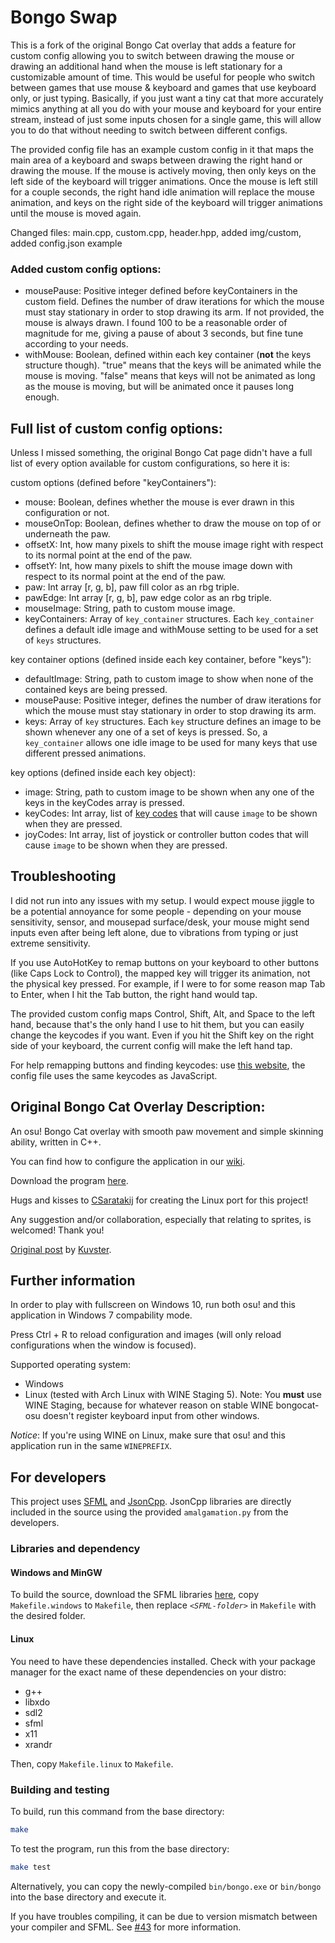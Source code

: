 # Bongo Swap
This is a fork of the original Bongo Cat overlay that adds a feature for custom config allowing you to switch between drawing the mouse or drawing an additional hand when the mouse is left stationary for a customizable amount of time.
This would be useful for people who switch between games that use mouse & keyboard and games that use keyboard only, or just typing. Basically, if you just want a tiny cat that more accurately mimics anything at all you do with your mouse and keyboard for your entire stream, instead of just some inputs chosen for a single game, this will allow you to do that without needing to switch between different configs.

The provided config file has an example custom config in it that maps the main area of a keyboard and swaps between drawing the right hand or drawing the mouse. If the mouse is actively moving, then only keys on the left side of the keyboard will trigger animations. Once the mouse is left still for a couple seconds, the right hand idle animation will replace the mouse animation, and keys on the right side of the keyboard will trigger animations until the mouse is moved again.

Changed files: main.cpp, custom.cpp, header.hpp, added img/custom, added config.json example

### Added custom config options:
* mousePause: Positive integer defined before keyContainers in the custom field. Defines the number of draw iterations for which the mouse must stay stationary in order to stop drawing its arm. If not provided, the mouse is always drawn. I found 100 to be a reasonable order of magnitude for me, giving a pause of about 3 seconds, but fine tune according to your needs.
* withMouse: Boolean, defined within each key container (**not** the keys structure though). "true" means that the keys will be animated while the mouse is moving. "false" means that keys will not be animated as long as the mouse is moving, but will be animated once it pauses long enough.

## Full list of custom config options:
Unless I missed something, the original Bongo Cat page didn't have a full list of every option available for custom configurations, so here it is:

custom options (defined before "keyContainers"):
* mouse: Boolean, defines whether the mouse is ever drawn in this configuration or not.
* mouseOnTop: Boolean, defines whether to draw the mouse on top of or underneath the paw.
* offsetX: Int, how many pixels to shift the mouse image right with respect to its normal point at the end of the paw.
* offsetY: Int, how many pixels to shift the mouse image down with respect to its normal point at the end of the paw.
* paw: Int array [r, g, b], paw fill color as an rbg triple.
* pawEdge: Int array [r, g, b], paw edge color as an rbg triple.
* mouseImage: String, path to custom mouse image.
* keyContainers: Array of `key_container` structures. Each `key_container` defines a default idle image and withMouse setting to be used for a set of `keys` structures.

key container options (defined inside each key container, before "keys"):
* defaultImage: String, path to custom image to show when none of the contained keys are being pressed.
* mousePause: Positive integer, defines the number of draw iterations for which the mouse must stay stationary in order to stop drawing its arm.
* keys: Array of `key` structures. Each `key` structure defines an image to be shown whenever any one of a set of keys is pressed. So, a `key_container` allows one idle image to be used for many keys that use different pressed animations.

key options (defined inside each key object):
* image: String, path to custom image to be shown when any one of the keys in the keyCodes array is pressed.
* keyCodes: Int array, list of [key codes](https://keycode.info/) that will cause `image` to be shown when they are pressed.
* joyCodes: Int array, list of joystick or controller button codes that will cause `image` to be shown when they are pressed.


## Troubleshooting
I did not run into any issues with my setup. I would expect mouse jiggle to be a potential annoyance for some people - depending on your mouse sensitivity, sensor, and mousepad surface/desk, your mouse might send inputs even after being left alone, due to vibrations from typing or just extreme sensitivity.

If you use AutoHotKey to remap buttons on your keyboard to other buttons (like Caps Lock to Control), the mapped key will trigger its animation, not the physical key pressed. For example, if I were to for some reason map Tab to Enter, when I hit the Tab button, the right hand would tap.

The provided custom config maps Control, Shift, Alt, and Space to the left hand, because that's the only hand I use to hit them, but you can easily change the keycodes if you want. Even if you hit the Shift key on the right side of your keyboard, the current config will make the left hand tap.

For help remapping buttons and finding keycodes: use [this website](https://keycode.info/), the config file uses the same keycodes as JavaScript.

## Original Bongo Cat Overlay Description:
An osu! Bongo Cat overlay with smooth paw movement and simple skinning ability, written in C++.

You can find how to configure the application in our [wiki](https://github.com/kuroni/bongocat-osu/wiki/Settings).

Download the program [here](https://github.com/kuroni/bongocat-osu/releases).

Hugs and kisses to [CSaratakij](https://github.com/CSaratakij) for creating the Linux port for this project!

Any suggestion and/or collaboration, especially that relating to sprites, is welcomed! Thank you!

[Original post](https://www.reddit.com/r/osugame/comments/9hrkte/i_know_bongo_cat_is_getting_old_but_heres_a_nicer/) by [Kuvster](https://github.com/Kuvster).

## Further information
In order to play with fullscreen on Windows 10, run both osu! and this application in Windows 7 compability mode.

Press Ctrl + R to reload configuration and images (will only reload configurations when the window is focused).

Supported operating system:
* Windows
* Linux (tested with Arch Linux with WINE Staging 5). Note: You **must** use WINE Staging, because for whatever reason on stable WINE bongocat-osu doesn't register keyboard input from other windows.

_Notice_: If you're using WINE on Linux, make sure that osu! and this application run in the same `WINEPREFIX`.

## For developers
This project uses [SFML](https://www.sfml-dev.org/index.php) and [JsonCpp](https://github.com/open-source-parsers/jsoncpp). JsonCpp libraries are directly included in the source using the provided `amalgamation.py` from the developers.

### Libraries and dependency

#### Windows and MinGW
To build the source, download the SFML libraries [here](https://www.sfml-dev.org/index.php), copy `Makefile.windows` to `Makefile`, then replace *`<SFML-folder>`* in `Makefile` with the desired folder.

#### Linux
You need to have these dependencies installed. Check with your package manager for the exact name of these dependencies on your distro:
- g++
- libxdo
- sdl2
- sfml
- x11
- xrandr

Then, copy `Makefile.linux` to `Makefile`.

### Building and testing
To build, run this command from the base directory:

```sh
make
```

To test the program, run this from the base directory:

```sh
make test
```

Alternatively, you can copy the newly-compiled `bin/bongo.exe` or `bin/bongo` into the base directory and execute it.

If you have troubles compiling, it can be due to version mismatch between your compiler and SFML. See [#43](https://github.com/kuroni/bongocat-osu/issues/43) for more information.

